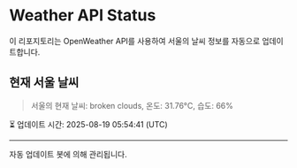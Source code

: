 
# Weather API Status

이 리포지토리는 OpenWeather API를 사용하여 서울의 날씨 정보를 자동으로 업데이트합니다.

## 현재 서울 날씨
> 서울의 현재 날씨: broken clouds, 온도: 31.76°C, 습도: 66%

⏳ 업데이트 시간: 2025-08-19 05:54:41 (UTC)

---
자동 업데이트 봇에 의해 관리됩니다.
